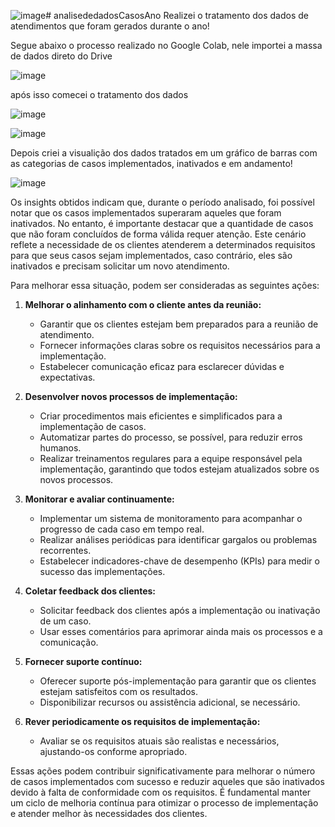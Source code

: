 ![image](https://github.com/Josue185/analisededadosCasosAno/assets/92592495/d3b2ef3f-4e93-4fda-8f35-14647ae90126)# analisededadosCasosAno
Realizei o tratamento dos dados de atendimentos que foram gerados durante o ano!

Segue abaixo o processo realizado no Google Colab, nele importei a massa de dados direto do Drive

![image](https://github.com/Josue185/analisededadosCasosAno/assets/92592495/f6b2452c-69b5-4529-b52e-8098af3349d5)

após isso comecei o tratamento dos dados

![image](https://github.com/Josue185/analisededadosCasosAno/assets/92592495/58e104f4-98f5-4030-8f52-5f33ffec69b9)

![image](https://github.com/Josue185/analisededadosCasosAno/assets/92592495/98de7c97-4d31-434a-a353-eb53681bc3c9)

Depois criei a visualição dos dados tratados em um gráfico de barras com as categorias de casos implementados, inativados e em andamento!

![image](https://github.com/Josue185/analisededadosCasosAno/assets/92592495/fa1827e4-055e-49c0-8e01-7a79385822fe)


Os insights obtidos indicam que, durante o período analisado, foi possível notar que os casos implementados superaram aqueles que foram inativados. No entanto, é importante destacar que a quantidade de casos que não foram concluídos de forma válida requer atenção. Este cenário reflete a necessidade de os clientes atenderem a determinados requisitos para que seus casos sejam implementados, caso contrário, eles são inativados e precisam solicitar um novo atendimento.

Para melhorar essa situação, podem ser consideradas as seguintes ações:

1. **Melhorar o alinhamento com o cliente antes da reunião:**
   - Garantir que os clientes estejam bem preparados para a reunião de atendimento.
   - Fornecer informações claras sobre os requisitos necessários para a implementação.
   - Estabelecer comunicação eficaz para esclarecer dúvidas e expectativas.

2. **Desenvolver novos processos de implementação:**
   - Criar procedimentos mais eficientes e simplificados para a implementação de casos.
   - Automatizar partes do processo, se possível, para reduzir erros humanos.
   - Realizar treinamentos regulares para a equipe responsável pela implementação, garantindo que todos estejam atualizados sobre os novos processos.

3. **Monitorar e avaliar continuamente:**
   - Implementar um sistema de monitoramento para acompanhar o progresso de cada caso em tempo real.
   - Realizar análises periódicas para identificar gargalos ou problemas recorrentes.
   - Estabelecer indicadores-chave de desempenho (KPIs) para medir o sucesso das implementações.

4. **Coletar feedback dos clientes:**
   - Solicitar feedback dos clientes após a implementação ou inativação de um caso.
   - Usar esses comentários para aprimorar ainda mais os processos e a comunicação.

5. **Fornecer suporte contínuo:**
   - Oferecer suporte pós-implementação para garantir que os clientes estejam satisfeitos com os resultados.
   - Disponibilizar recursos ou assistência adicional, se necessário.

6. **Rever periodicamente os requisitos de implementação:**
   - Avaliar se os requisitos atuais são realistas e necessários, ajustando-os conforme apropriado.

Essas ações podem contribuir significativamente para melhorar o número de casos implementados com sucesso e reduzir aqueles que são inativados devido à falta de conformidade com os requisitos. É fundamental manter um ciclo de melhoria contínua para otimizar o processo de implementação e atender melhor às necessidades dos clientes.

